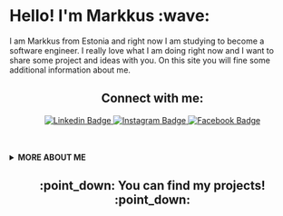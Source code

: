 <h1 align="left">Hello! I'm Markkus :wave:<width="30px"></h1>

I am Markkus from Estonia and right now I am studying to become a software engineer. I really love what I am doing right now and I want to share some project and ideas with you. On this site you will fine some additional information about me.

<h2 align="center">Connect with me:<width="30px"></h2>
<p align="center"><a target="_blank" href="www.linkedin.com/in/markkus-koddala">
<img src="https://img.shields.io/badge/-MarkkusKoddala-blue?style=for-the-badge&logo=Linkedin&logoColor=white&link=https://www.linkedin.com/in/markkus-koddala" alt="Linkedin Badge">
</a>
<a target="_blank" href="https://www.instagram.com/markkusk/">
<img src="https://img.shields.io/badge/-MarkkusKoddala-E1306C?style=for-the-badge&logo=Instagram&logoColor=white&link=https://www.instagram.com/markkusk/" alt="Instagram Badge">
</a>
<a target="_blank" href="https://behance.net/sidbelbase/">
<img src="https://img.shields.io/badge/-MarkkusKoddala-1877F2?style=for-the-badge&logo=facebook&logoColor=white&link=https://www.facebook.com/markkus.koddala"
alt="Facebook Badge">
</a></p>
<br>

<br>


  <details>
    <summary>
    <strong>MORE ABOUT ME</strong>
    </summary>

```javascript
const sidbelbase = {
  education: "University of Tartu, Computer Science 1st year",
  otherAlias: ["Software Engineer", "Back-End Developer", "Database administrator"],
  codesIn: ["Javascript", "HTML", "CSS", "Python", "Java", "SQL"],
  currentlylearning: ["Java", "Vue", "SQL", "JavaScript", "Object-Oriented Programming", "Discrete Math"],
  toolsUsing: ["IntelliJ", "Visual Studio Code", "DBeaver"],
  experiences: [
    {
      company : "Swedbank",
      post : "Sales specialist"
    },
    {more: "coming very soon"
  ],
availableForInternship: true,
availableForHire: true
}
```
 </details>
 


  <h2 align = "center" > :point_down: You can find my projects! :point_down: </h2>


